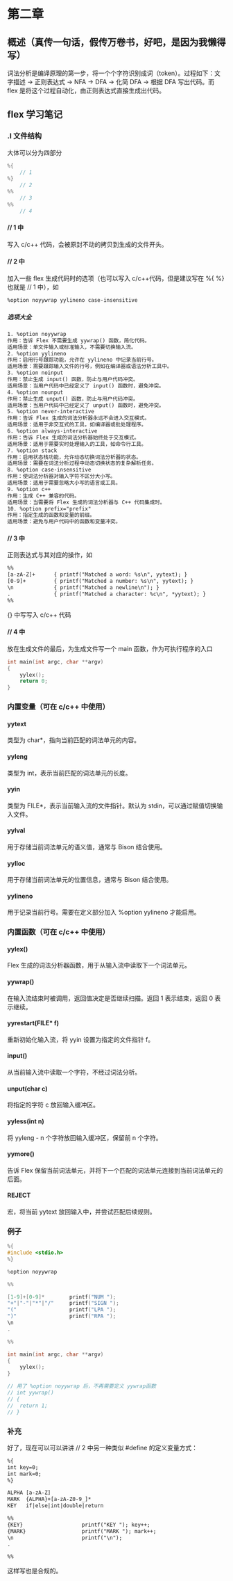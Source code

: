 # 第二章

## 概述（真传一句话，假传万卷书，好吧，是因为我懒得写）
词法分析是编译原理的第一步，将一个个字符识别成词（token）。过程如下：文字描述 -> 正则表达式 -> NFA -> DFA -> 化简 DFA -> 根据 DFA 写出代码。而 flex 是将这个过程自动化，由正则表达式直接生成出代码。

## flex 学习笔记
### .l 文件结构
大体可以分为四部分
```c
%{
    // 1
%}
    // 2
%%
    // 3
%%
    // 4
```
#### // 1 中
写入 c/c++ 代码，会被原封不动的拷贝到生成的文件开头。
#### // 2 中
加入一些 flex 生成代码时的选项（也可以写入 c/c++代码，但是建议写在 %{ %} 也就是 // 1 中），如
```txt
%option noyywrap yylineno case-insensitive
```
##### 选项大全
```txt
1. %option noyywrap
作用：告诉 Flex 不需要生成 yywrap() 函数，简化代码。
适用场景：单文件输入或标准输入，不需要切换输入流。
2. %option yylineno
作用：启用行号跟踪功能，允许在 yylineno 中记录当前行号。
适用场景：需要跟踪输入文件的行号，例如在编译器或语法分析工具中。
3. %option noinput
作用：禁止生成 input() 函数，防止与用户代码冲突。
适用场景：当用户代码中已经定义了 input() 函数时，避免冲突。
4. %option nounput
作用：禁止生成 unput() 函数，防止与用户代码冲突。
适用场景：当用户代码中已经定义了 unput() 函数时，避免冲突。
5. %option never-interactive
作用：告诉 Flex 生成的词法分析器永远不会进入交互模式。
适用场景：适用于非交互式的工具，如编译器或批处理程序。
6. %option always-interactive
作用：告诉 Flex 生成的词法分析器始终处于交互模式。
适用场景：适用于需要实时处理输入的工具，如命令行工具。
7. %option stack
作用：启用状态栈功能，允许动态切换词法分析器的状态。
适用场景：需要在词法分析过程中动态切换状态的复杂解析任务。
8. %option case-insensitive
作用：使词法分析器对输入字符不区分大小写。
适用场景：适用于需要忽略大小写的语言或工具。
9. %option c++
作用：生成 C++ 兼容的代码。
适用场景：当需要将 Flex 生成的词法分析器与 C++ 代码集成时。
10. %option prefix="prefix"
作用：指定生成的函数和变量的前缀。
适用场景：避免与用户代码中的函数和变量冲突。
```

#### // 3 中
正则表达式与其对应的操作，如
```txt
%%
[a-zA-Z]+      { printf("Matched a word: %s\n", yytext); }
[0-9]+         { printf("Matched a number: %s\n", yytext); }
\n             { printf("Matched a newline\n"); }
.              { printf("Matched a character: %c\n", *yytext); }
%%
```
{} 中写写入 c/c++ 代码
#### // 4 中
放在生成文件的最后，为生成文件写一个 main 函数，作为可执行程序的入口
```c
int main(int argc, char **argv) 
{
    yylex();
    return 0;
}
```
### 内置变量（可在 c/c++ 中使用）
#### yytext
类型为 char*，指向当前匹配的词法单元的内容。
#### yyleng
类型为 int，表示当前匹配的词法单元的长度。
#### yyin
类型为 FILE*，表示当前输入流的文件指针。默认为 stdin，可以通过赋值切换输入文件。
#### yylval
用于存储当前词法单元的语义值，通常与 Bison 结合使用。
#### yylloc
用于存储当前词法单元的位置信息，通常与 Bison 结合使用。
#### yylineno
用于记录当前行号。需要在定义部分加入 %option yylineno 才能启用。

### 内置函数（可在 c/c++ 中使用）
#### yylex()
Flex 生成的词法分析器函数，用于从输入流中读取下一个词法单元。
#### yywrap()
在输入流结束时被调用，返回值决定是否继续扫描。返回 1 表示结束，返回 0 表示继续。
#### yyrestart(FILE* f)
重新初始化输入流，将 yyin 设置为指定的文件指针 f。
#### input()
从当前输入流中读取一个字符，不经过词法分析。
#### unput(char c)
将指定的字符 c 放回输入缓冲区。
#### yyless(int n)
将 yyleng - n 个字符放回输入缓冲区，保留前 n 个字符。
#### yymore()
告诉 Flex 保留当前词法单元，并将下一个匹配的词法单元连接到当前词法单元的后面。
#### REJECT
宏，将当前 yytext 放回输入中，并尝试匹配后续规则。

### 例子
```c
%{
#include <stdio.h>
%}

%option noyywrap 

%%

[1-9]+[0-9]*		printf("NUM ");
"+"|"-"|"*"|"/"		printf("SIGN ");
"("      			printf("LPA ");
")"  				printf("RPA ");
\n
.

%%

int main(int argc, char **argv)
{
	yylex();
}

// 用了 %option noyywrap 后，不再需要定义 yywrap函数
// int yywrap()
// {
// 	return 1;
// }
```

### 补充
好了，现在可以可以讲讲 // 2 中另一种类似 #define 的定义变量方式：
```txt
%{
int key=0;
int mark=0;
%}

ALPHA [a-zA-Z]
MARK  {ALPHA}+[a-zA-Z0-9_]*
KEY   if|else|int|double|return

%%
{KEY}					printf("KEY "); key++;
{MARK}					printf("MARK "); mark++;
\n						printf("\n");
.

%%
```
这样写也是合规的。